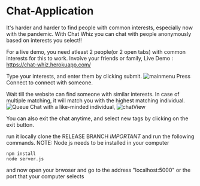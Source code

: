# Chat-Application
It's harder and harder to find people with common interests, especially now with the pandemic. With Chat Whiz you can chat with people anonymously based on interests you select!!

For a live demo, you need atleast 2 people(or 2 open tabs) with common interests for this to work. Involve your friends or family, 
Live Demo : https://chat-whiz.herokuapp.com/

Type your interests, and enter them by clicking submit.
![mainmenu](https://user-images.githubusercontent.com/35281285/114318935-07334480-9ac4-11eb-9f62-9af72123e78d.png)
Press Connect to connect with someone.

Wait till the website can find someone with similar interests. In case of multiple matching, it will match you with the highest matching individual.
![Queue](https://user-images.githubusercontent.com/35281285/114318960-2500a980-9ac4-11eb-99e4-13be76ae5c33.png)
Chat with a like-minded individual, 
![chatView](https://user-images.githubusercontent.com/35281285/114318970-334ec580-9ac4-11eb-92e7-4cb6cc156016.png)

You can also exit the chat anytime, and select new tags by clicking on the exit button.

run it locally clone the RELEASE BRANCH *IMPORTANT* and run the following commands. NOTE: Node js needs to be installed in your computer 
```
npm install
node server.js
```

and now open your brwoser and go to the address "localhost:5000" or the port that your computer selects

